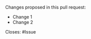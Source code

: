 <!--
Please add context for changes.
 - What is the problem we solve in this PR?
-->

Changes proposed in this pull request:

- Change 1
- Change 2

Closes: #Issue
